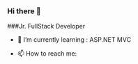 ### Hi there 👋

###Jr. FullStack Developer


- 🌱 I’m currently learning : ASP.NET MVC



- 📫 How to reach me: 

